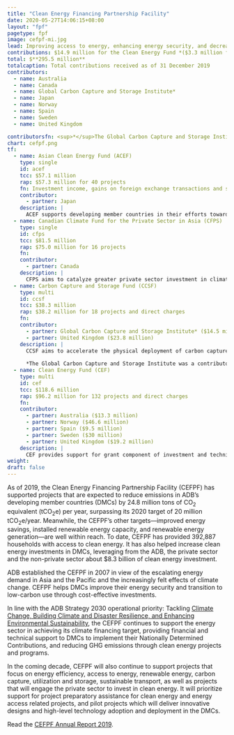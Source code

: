 ```yaml
---
title: "Clean Energy Financing Partnership Facility"
date: 2020-05-27T14:06:15+08:00
layout: "fpf"
pagetype: fpf
image: cefpf-mi.jpg
lead: Improving access to energy, enhancing energy security, and decreasing the rate of climate change
contributions: $14.9 million for the Clean Energy Fund *($3.3 million from Norway; $5.8 million from Sweden; $5.9 million from the United Kingdom)*
total: $**295.5 million**
totalcaption: Total contributions received as of 31 December 2019
contributors:
  - name: Australia
  - name: Canada
  - name: Global Carbon Capture and Storage Institute*
  - name: Japan
  - name: Norway
  - name: Spain
  - name: Sweden 
  - name: United Kingdom

contributorsfn: <sup>*</sup>The Global Carbon Capture and Storage Institute was a contributor to the multi-partner Carbon Capture and Storage Fund from 2009 to 2018.
chart: cefpf.png
tf:
  - name: Asian Clean Energy Fund (ACEF)
    type: single
    id: acef
    tcc: $57.1 million  
    rap: $57.3 million for 40 projects
    fn: Investment income, gains on foreign exchange transactions and savings on closed projects are used for project commitments. Hence, project commitments may exceed contributions.  
    contributor:
      - partner: Japan
    description: |
      ACEF supports developing member countries in their efforts towards reducing greenhouse gases through utilization of renewable energy and energy efficiency technologies. ACEF prioritizes activities that will be implemented in cooperation with Japanese aid agencies, as the part of the Enhanced Sustainable Development for Asia initiative.
  - name: Canadian Climate Fund for the Private Sector in Asia (CFPS)
    type: single
    id: cfps
    tcc: $81.5 million
    rap: $75.0 million for 16 projects
    fn:   
    contributor:
      - partner: Canada
    description: |
      CFPS aims to catalyze greater private sector investment in climate change mitigation and adaptation by helping the private sector overcome technology risks and cost hurdles to initiate and scale-up projects that reduce greenhouse gas (GHG) emissions and increase climate resilience.
  - name: Carbon Capture and Storage Fund (CCSF)
    type: multi
    id: ccsf
    tcc: $38.3 million
    rap: $38.2 million for 18 projects and direct charges
    fn:   
    contributor:
      - partner: Global Carbon Capture and Storage Institute* ($14.5 million) 
      - partner: United Kingdom ($23.8 million)
    description: |
      CCSF aims to accelerate the physical deployment of carbon capture and storage (CCS) demonstration projects by (i) promoting projects, (ii) engaging in capacity development for CCS, (iii) supporting geological investigations and environmental studies related to potential carbon dioxide storage sites, and (iv) undertaking community awareness and support programs. 
      
      *The Global Carbon Capture and Storage Institute was a contributor to the multi-partner Carbon Capture and Storage Fund from 2009 to 2018.
  - name: Clean Energy Fund (CEF)
    type: multi
    id: cef
    tcc: $118.6 million
    rap: $96.2 million for 132 projects and direct charges
    fn:   
    contributor:
      - partner: Australia ($13.3 million)  
      - partner: Norway ($46.6 million)
      - partner: Spain ($9.5 million)
      - partner: Sweden ($30 million)
      - partner: United Kingdom ($19.2 million)
    description: |
      CEF provides support for grant component of investment and technical assistance that lead to increased investment in clean energy, through a combination of (i) efficient energy use that extracts greater service value from each primary energy unit consumed and (ii) increased use of indigenous forms of renewable energy. 
weight: 
draft: false
---
```


As of 2019, the Clean Energy Financing Partnership Facility (CEFPF) has supported projects that are expected to reduce emissions in ADB’s developing member countries (DMCs) by 24.8 million tons of CO<sub>2</sub> equivalent (tCO<sub>2</sub>e) per year, surpassing its 2020 target of 20 million tCO<sub>2</sub>e/year. Meanwhile, the CEFPF’s other targets—improved energy savings, installed renewable energy capacity, and renewable energy generation—are well within reach. To date, CEFPF has provided 392,887 households with access to clean energy. It has also helped increase clean energy investments in DMCs, leveraging from the ADB, the private sector and the non-private sector about $8.3 billion of clean energy investment.

ADB established the CEFPF in 2007 in view of the escalating energy demand in Asia and the Pacific and the increasingly felt effects of climate change. CEFPF helps DMCs improve their energy security and transition to low-carbon use through cost-effective investments.

In line with the ADB Strategy 2030 operational priority: Tackling [Climate Change, Building Climate and Disaster Resilience, and Enhancing Environmental Sustainability](./strategy-2030/climate-change/), the CEFPF continues to support the energy sector in achieving its climate financing target, providing financial and technical support to DMCs to implement their Nationally Determined Contributions, and reducing GHG emissions through clean energy projects and programs.

In the coming decade, CEFPF will also continue to support projects that focus on energy efficiency, access to energy, renewable energy, carbon capture, utilization and storage, sustainable transport, as well as projects that will engage the private sector to invest in clean energy. It will prioritize support for project preparatory assistance for clean energy and energy access related projects, and pilot projects which will deliver innovative designs and high-level technology adoption and deployment in the DMCs.

Read the [CEFPF Annual Report 2019](https://www.adb.org/documents/clean-energy-financing-partnership-facility-annual-report-2019).